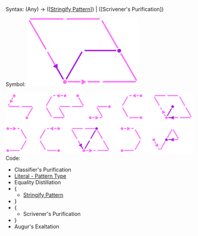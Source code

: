 Syntax:
(Any) -> (\[[Stringify Pattern](Stringify%20Pattern.md)]) | (\[Scrivener's Purification])

Symbol:
![Create Stringify Operation Pattern](../../Images/Create%20Stringify%20Operation%20Pattern.png)

![Create Stringify Operation Code](../../Images/Create%20Stringify%20Operation%20Code.png)
Code:
* Classifier's Purification
* [Literal - Pattern Type](Literal%20-%20Pattern%20Type.md)
* Equality Distillation
* {
	* [Stringify Pattern](Stringify%20Pattern.md)
* }
* {
	* Scrivener's Purification
* }
* Augur's Exaltation